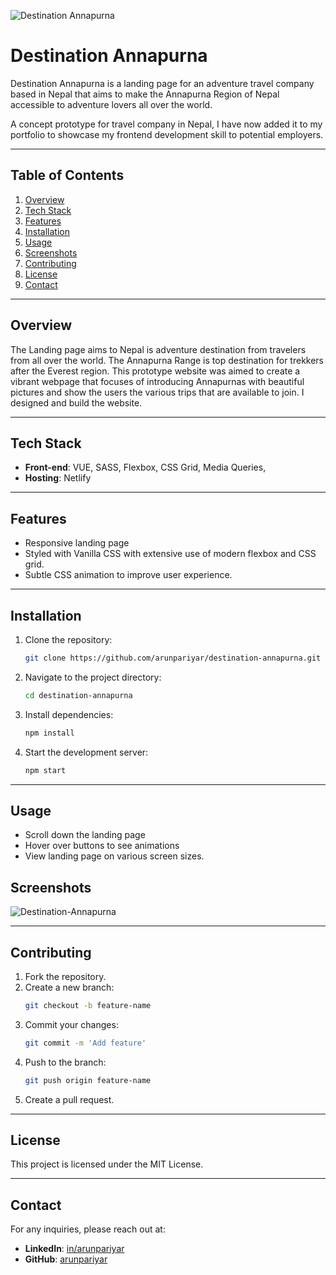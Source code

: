 ![Destination Annapurna](./documentation/gif-destination-annapurna.gif)

# Destination Annapurna

Destination Annapurna is a landing page for an adventure travel company based in Nepal that aims to make the Annapurna Region of Nepal accessible to adventure lovers all over the world.

A concept prototype for travel company in Nepal, I have now added it to my portfolio to showcase my frontend development skill to potential employers.

---

## Table of Contents

1. [Overview](#overview)
2. [Tech Stack](#tech-stack)
3. [Features](#features)
4. [Installation](#installation)
5. [Usage](#usage)
6. [Screenshots](#screenshots)
7. [Contributing](#contributing)
8. [License](#license)
9. [Contact](#contact)

---

## Overview

The Landing page aims to Nepal is adventure destination from travelers from all over the world. The Annapurna Range is top destination for trekkers after the Everest region. This prototype website was aimed to create a vibrant webpage that focuses of introducing Annapurnas with beautiful pictures and show the users the various trips that are available to join. I designed and build the website.

---

## Tech Stack

- **Front-end**: VUE, SASS, Flexbox, CSS Grid, Media Queries,
- **Hosting**: Netlify

---

## Features

- Responsive landing page
- Styled with Vanilla CSS with extensive use of modern flexbox and CSS grid.
- Subtle CSS animation to improve user experience.

---

## Installation

1. Clone the repository:
   ```bash
   git clone https://github.com/arunpariyar/destination-annapurna.git
   ```
2. Navigate to the project directory:
   ```bash
   cd destination-annapurna
   ```
3. Install dependencies:
   ```bash
   npm install
   ```
4. Start the development server:
   ```bash
   npm start
   ```

---

## Usage

- Scroll down the landing page
- Hover over buttons to see animations
- View landing page on various screen sizes.

## Screenshots

![Destination-Annapurna](documentation/Destination%20Annapurna.png)

---

## Contributing

1. Fork the repository.
2. Create a new branch:
   ```bash
   git checkout -b feature-name
   ```
3. Commit your changes:
   ```bash
   git commit -m 'Add feature'
   ```
4. Push to the branch:
   ```bash
   git push origin feature-name
   ```
5. Create a pull request.

---

## License

This project is licensed under the MIT License.

---

## Contact

For any inquiries, please reach out at:

- **LinkedIn**: [in/arunpariyar](https://linkedin.com/in/arunpariyar)
- **GitHub**: [arunpariyar](https://github.com/arunpariyar)
